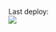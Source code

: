 Last deploy:
<br>
<img src="https://github.com/RybalkoValeriy/dockerTest/actions/workflows/simple.yml/badge.svg">
<br>
